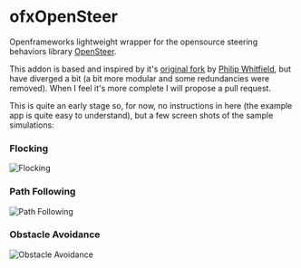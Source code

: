 # ofxOpenSteer #
Openframeworks lightweight wrapper for the opensource steering behaviors library [OpenSteer](http://opensteer.sourceforge.net/).

This addon is based and inspired by it's [original fork](https://github.com/underdoeg/ofxOpenSteer) by [Philip Whitfield](https://github.com/underdoeg), but have diverged a bit (a bit more modular and some redundancies were removed). When I feel it's more complete I will propose a pull request.

This is quite an early stage so, for now, no instructions in here (the example app is quite easy to understand), but a few screen shots of the sample simulations:

### Flocking ###
![Flocking](https://github.com/paulobarcelos/ofxOpenSteer/raw/master/screenshots/Flocking.png)

### Path Following ###
![Path Following](https://github.com/paulobarcelos/ofxOpenSteer/raw/master/screenshots/Path-Following.png)

### Obstacle Avoidance ###
![Obstacle Avoidance](https://github.com/paulobarcelos/ofxOpenSteer/raw/master/screenshots/Obstacle-Avoidance.png)